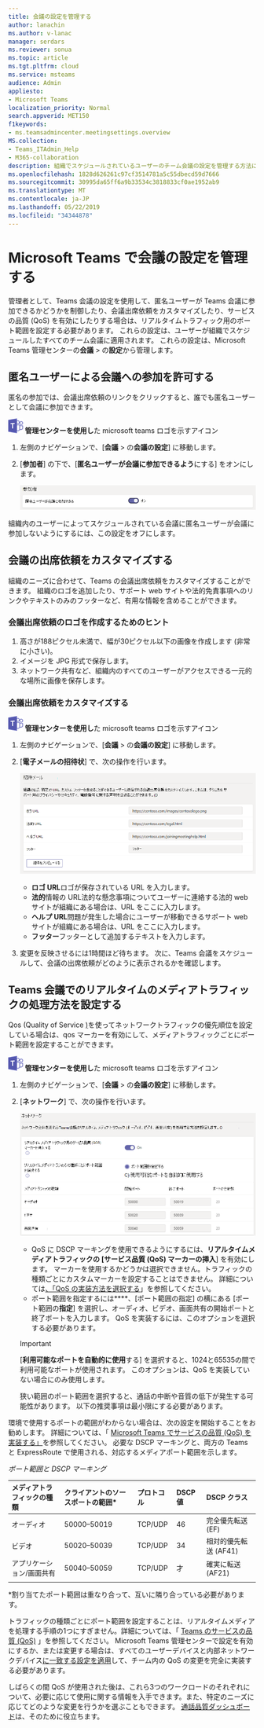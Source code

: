 ```yaml
---
title: 会議の設定を管理する
author: lanachin
ms.author: v-lanac
manager: serdars
ms.reviewer: sonua
ms.topic: article
ms.tgt.pltfrm: cloud
ms.service: msteams
audience: Admin
appliesto:
- Microsoft Teams
localization_priority: Normal
search.appverid: MET150
f1keywords:
- ms.teamsadmincenter.meetingsettings.overview
MS.collection:
- Teams_ITAdmin_Help
- M365-collaboration
description: 組織でスケジュールされているユーザーのチーム会議の設定を管理する方法について説明します。
ms.openlocfilehash: 1828d626261c97cf3514781a5c55dbecd59d7666
ms.sourcegitcommit: 30995da65ff6a9b33534c3818833cf0ae1952ab9
ms.translationtype: MT
ms.contentlocale: ja-JP
ms.lasthandoff: 05/22/2019
ms.locfileid: "34344878"
---
```

# <a name="manage-meeting-settings-in-microsoft-teams"></a>Microsoft Teams で会議の設定を管理する

管理者として、Teams 会議の設定を使用して、匿名ユーザーが Teams 会議に参加できるかどうかを制御したり、会議出席依頼をカスタマイズしたり、サービスの品質 (QoS) を有効にしたりする場合は、リアルタイムトラフィック用のポート範囲を設定する必要があります。 これらの設定は、ユーザーが組織でスケジュールしたすべてのチーム会議に適用されます。 これらの設定は、Microsoft Teams 管理センターの**会議** > の**設定**から管理します。

## <a name="allow-anonymous-users-to-join-meetings"></a>匿名ユーザーによる会議への参加を許可する

匿名の参加では、会議出席依頼のリンクをクリックすると、誰でも匿名ユーザーとして会議に参加できます。

![Microsoft teams](media/teams-logo-30x30.png) **管理センターを使用し**た microsoft teams ロゴを示すアイコン

1. 左側のナビゲーションで、[**会議** > の**会議の設定**] に移動します。
2. [**参加者**] の下で、[**匿名ユーザーが会議に参加できるよう**にする] をオンにします。

    ![meeting-settings-participants](media/meeting-settings-participants.png "Microsoft teams 管理センターでの Teams 会議の参加者設定のスクリーンショット")

組織内のユーザーによってスケジュールされている会議に匿名ユーザーが会議に参加しないようにするには、この設定をオフにします。

## <a name="customize-meeting-invitations"></a>会議の出席依頼をカスタマイズする

組織のニーズに合わせて、Teams の会議出席依頼をカスタマイズすることができます。 組織のロゴを追加したり、サポート web サイトや法的免責事項へのリンクやテキストのみのフッターなど、有用な情報を含めることができます。

### <a name="tips-for-creating-a-logo-for-meeting-invitations"></a>会議出席依頼のロゴを作成するためのヒント  

1. 高さが188ピクセル未満で、幅が30ピクセル以下の画像を作成します (非常に小さい)。
2. イメージを JPG 形式で保存します。
3. ネットワーク共有など、組織内のすべてのユーザーがアクセスできる一元的な場所に画像を保存します。

### <a name="customize-your-meeting-invitations"></a>会議出席依頼をカスタマイズする

![Microsoft teams](media/teams-logo-30x30.png) **管理センターを使用し**た microsoft teams ロゴを示すアイコン

1. 左側のナビゲーションで、[**会議** > の**会議の設定**] に移動します。
2. [**電子メールの招待状**] で、次の操作を行います。

    ![meeting-settings-invitation](media/meeting-settings-invitation.png "チーム会議用にカスタマイズできる会議出席依頼の設定のスクリーンショット")

    - **ロゴ URL**ロゴが保存されている URL を入力します。
    - **法的**情報の URL法的な懸念事項についてユーザーに連絡する法的 web サイトが組織にある場合は、URL をここに入力します。
    - **ヘルプ URL**問題が発生した場合にユーザーが移動できるサポート web サイトが組織にある場合は、URL をここに入力します。
    - **フッター**フッターとして追加するテキストを入力します。
3. 変更を反映させるには1時間ほど待ちます。 次に、Teams 会議をスケジュールして、会議の出席依頼がどのように表示されるかを確認します。  

## <a name="set-how-you-want-to-handle-real-time-media-traffic-for-teams-meetings"></a>Teams 会議でのリアルタイムのメディアトラフィックの処理方法を設定する

<a name="bknetwork"> </a>

Qos (Quality of Service [)](qos-in-teams.md)を使ってネットワークトラフィックの優先順位を設定している場合は、qos マーカーを有効にして、メディアトラフィックごとにポート範囲を設定することができます。

 ![Microsoft teams](media/teams-logo-30x30.png) **管理センターを使用し**た microsoft teams ロゴを示すアイコン

1. 左側のナビゲーションで、[**会議** > の**会議の設定**] に移動します。
2. [**ネットワーク**] で、次の操作を行います。

    ![meeting-settings-network](media/meeting-settings-network.png "Microsoft teams 管理センターの teams 会議のネットワーク設定のスクリーンショット")

    - QoS に DSCP マーキングを使用できるようにするには、**リアルタイムメディアトラフィックの [サービス品質 (QoS) マーカーの挿入**] を有効にします。 マーカーを使用するかどうかは選択できません。トラフィックの種類ごとにカスタムマーカーを設定することはできません。 詳細については[、「QoS の実装方法を選択する](QoS-in-Teams.md#select-a-qos-implementation-method)」を参照してください。
    - ポート範囲を指定するには****、[ポート範囲の指定] の横にある [ポート範囲の**指定**] を選択し、オーディオ、ビデオ、画面共有の開始ポートと終了ポートを入力します。 QoS を実装するには、このオプションを選択する必要があります。
    > [!IMPORTANT]
    > [**利用可能なポートを自動的に使用**する] を選択すると、1024と65535の間で利用可能なポートが使用されます。 このオプションは、QoS を実装していない場合にのみ使用します。
    >
    > 狭い範囲のポート範囲を選択すると、通話の中断や音質の低下が発生する可能性があります。 以下の推奨事項は最小限にする必要があります。

 環境で使用するポートの範囲がわからない場合は、次の設定を開始することをお勧めします。 詳細については、「 [Microsoft Teams でサービスの品質 (QoS) を実装する」](QoS-in-Teams.md)を参照してください。 必要な DSCP マーキングと、両方の Teams と ExpressRoute で使用される、対応するメディアポート範囲を示します。

_ポート範囲と DSCP マーキング_

メディアトラフィックの種類| クライアントのソースポートの範囲\* |プロトコル|DSCP 値|DSCP クラス|
|:---             |:---                         |:---    |:---      |:---      |
|オーディオ            | 50000–50019               |TCP/UDP |46        |完全優先転送 (EF)|
|ビデオ            | 50020–50039               |TCP/UDP |34        |相対的優先転送 (AF41)|
|アプリケーション/画面共有| 50040–50059      |TCP/UDP |才        |確実に転送 (AF21)|
| | | | |

\*割り当てたポート範囲は重なり合って、互いに隣り合っている必要があります。

トラフィックの種類ごとにポート範囲を設定することは、リアルタイムメディアを処理する手順の1つにすぎません。詳細については、「 [Teams のサービスの品質 (QoS)](qos-in-teams.md) 」を参照してください。 Microsoft Teams 管理センターで設定を有効にするか、または変更する場合は、すべてのユーザーデバイスと内部ネットワークデバイス[に一致する設定を適用](QoS-in-Teams-clients.md)して、チーム内の QoS の変更を完全に実装する必要があります。

しばらくの間 QoS が使用された後は、これら3つのワークロードのそれぞれについて、必要に応じて使用に関する情報を入手できます。また、特定のニーズに応じてどのような変更を行うかを選ぶこともできます。 [通話品質ダッシュボード](turning-on-and-using-call-quality-dashboard.md)は、そのために役立ちます。
